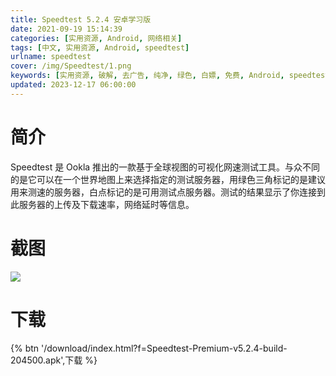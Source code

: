```yaml
---
title: Speedtest 5.2.4 安卓学习版
date: 2021-09-19 15:14:39
categories: [实用资源, Android, 网络相关]
tags: [中文, 实用资源, Android, speedtest]
urlname: speedtest
cover: /img/Speedtest/1.png
keywords: [实用资源, 破解, 去广告, 纯净, 绿色, 白嫖, 免费, Android, speedtest]
updated: 2023-12-17 06:00:00
---
```


# 简介

Speedtest 是 Ookla 推出的一款基于全球视图的可视化网速测试工具。与众不同的是它可以在一个世界地图上来选择指定的测试服务器，用绿色三角标记的是建议用来测速的服务器，白点标记的是可用测试点服务器。测试的结果显示了你连接到此服务器的上传及下载速率，网络延时等信息。

# 截图

![](/img/Speedtest/2.jpg)

# 下载

{% btn '/download/index.html?f=Speedtest-Premium-v5.2.4-build-204500.apk',下载 %}

